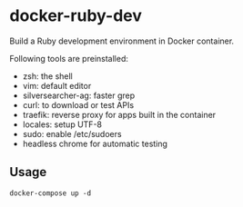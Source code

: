 # docker-ruby-dev

Build a Ruby development environment in Docker container.

Following tools are preinstalled:

* zsh: the shell
* vim: default editor
* silversearcher-ag: faster grep
* curl: to download or test APIs
* traefik: reverse proxy for apps built in the container
* locales: setup UTF-8
* sudo: enable /etc/sudoers
* headless chrome for automatic testing

## Usage

    docker-compose up -d
